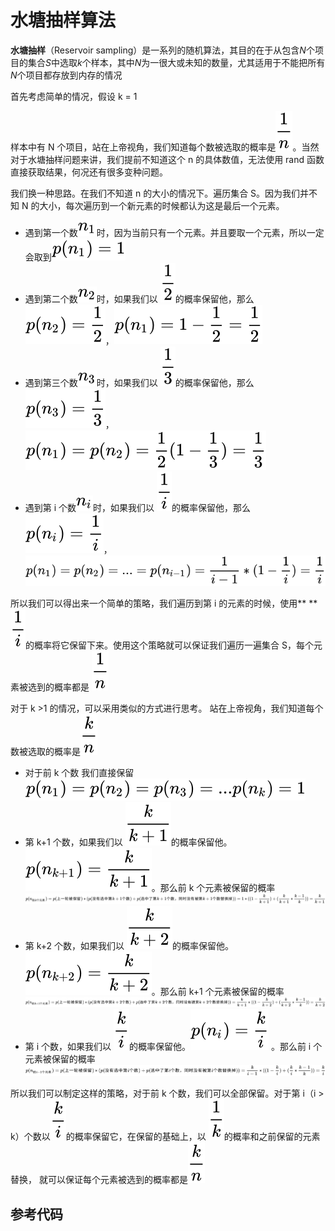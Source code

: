 # 水塘抽样算法  
**水塘抽样**（Reservoir sampling）是一系列的随机算法，其目的在于从包含*N*个项目的集合*S*中选取*k*个样本，其中*N*为一很大或未知的数量，尤其适用于不能把所有*N*个项目都存放到内存的情况

首先考虑简单的情况，假设 k = 1

样本中有 N 个项目，站在上帝视角，我们知道每个数被选取的概率是![](../post/images/FmAZ65Rg_V2Kal8TWF_ggl3ScKq0.svg)。当然对于水塘抽样问题来讲，我们提前不知道这个 n 的具体数值，无法使用 rand 函数直接获取结果，何况还有很多变种问题。

我们换一种思路。在我们不知道 n 的大小的情况下。遍历集合 S。因为我们并不知 N 的大小，每次遍历到一个新元素的时候都认为这是最后一个元素。

- 遇到第一个数![](../post/images/FkYu-_PZEik8LalXvAnNb-5YpQeg.svg)时，因为当前只有一个元素。并且要取一个元素，所以一定会取到![](../post/images/FoKpBgnkBY5tgCZLpctVktzUz4Q2.svg)
- 遇到第二个数![](../post/images/FvWhBFXqzMjiHCH65ee0T93uDHrM.svg)时，如果我们以 ![](../post/images/FtcNx2nKX6YwO2JyOkk7boqn_skK.svg)的概率保留他，那么![](../post/images/FsEllFWU3pCfJqdQtHPw4M9K_XBQ.svg)，![](../post/images/FvbQxnEnE8bNXGUn_XJ39dofjXGb.svg)
- 遇到第三个数![](../post/images/FuwBcLmryV0xGo5OIyoCAOjBFTeu.svg)时，如果我们以 ![](../post/images/FhFNI6SxK6QVol5DqNEKEqtlcurQ.svg)的概率保留他，那么![](../post/images/Fu_TBUdynDEzutfaf53WYqCV5RP9.svg)，![](../post/images/Fu_jiTMpNiRUKQmFO3q06fr-FTaS.svg)
- 遇到第 i 个数![](../post/images/FnJqIKLZ95Vtqz4aPry6nHXPtP4Q.svg)时，如果我们以 ![](../post/images/FmeAAFy0lkY-ijB8952v9exjRkaK.svg)的概率保留他，那么![](../post/images/FlDBLC5NHtJdkljunfIF6FK3ua0l.svg)，![](../post/images/FvzvN0gDeGn7jaZ7oV6l27k9tkDI.svg)

所以我们可以得出来一个简单的策略，我们遍历到第 i 的元素的时候，使用\*\* \*\*![](../post/images/FmeAAFy0lkY-ijB8952v9exjRkaK.svg)的概率将它保留下来。使用这个策略就可以保证我们遍历一遍集合 S，每个元素被选到的概率都是 ![](../post/images/FmAZ65Rg_V2Kal8TWF_ggl3ScKq0.svg)

对于 k >1 的情况，可以采用类似的方式进行思考。
站在上帝视角，我们知道每个数被选取的概率是![](../post/images/FteN2C-Ekso8VtSDFAER4ll-3zQd.svg)

- 对于前 k 个数 我们直接保留 ![](../post/images/FkDMPmTD7HAEomOwDvk0qpxc9-iC.svg)
- 第 k+1 个数，如果我们以 ![](../post/images/Fn1OeCIA0WqIGWa7sPDI1uQoJQWM.svg)的概率保留他。![](../post/images/FijI5TqKIoS_bzpAPzfJF7v4zR2T.svg)。那么前 k 个元素被保留的概率![](../post/images/Flk68mSmL2uek5Z4ifOJEfBENGYF.svg)
- 第 k+2 个数，如果我们以 ![](../post/images/FhodRKCptbtzOKEmWFFJiysChCku.svg)的概率保留他。![](../post/images/FiVeVwd-pwKSBwtWcjvYDOEe-oLG.svg)。那么前 k+1 个元素被保留的概率![](../post/images/Fv-hNGa8cRANFodFSDTt5NLqe_Fq.svg)
- 第 i 个数，如果我们以 ![](../post/images/FuWevcnC4_NtQLRrYEsKK1wMzgUg.svg)的概率保留他。![](../post/images/FrtrYFxwOlPPTxxLqkJo-8ggjW1S.svg) 。那么前 i 个元素被保留的概率![](../post/images/FhUvJR09YcRhIIkaJScKF4GA0h2A.svg)

所以我们可以制定这样的策略，对于前 k 个数，我们可以全部保留。对于第 i（i > k）个数以![](../post/images/FuWevcnC4_NtQLRrYEsKK1wMzgUg.svg)的概率保留它，在保留的基础上，以 ![](../post/images/FtULf2dReWtVD-asUSkhYdn-gDzA.svg)的概率和之前保留的元素替换， 就可以保证每个元素被选到的概率都是![](../post/images/FteN2C-Ekso8VtSDFAER4ll-3zQd.svg)

## 参考代码
